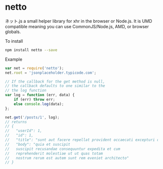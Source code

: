 # netto
ネット.js a small helper library for xhr in the browser or Node.js.
It is UMD compatible meaning you can use CommonJS/Node.js, AMD, or browser globals.

To install
```bash
npm install netto --save
```

Example 
```js
var net = require('netto');
net.root = 'jsonplaceholder.typicode.com';

// If the callback for the get method is null,
// the callback defaults to one similar to the
// the log function
var log = function (err, data) {
    if (err) throw err;
    else console.log(data);
};

net.get('/posts/1', log);
// returns
// {
//   "userId": 1,
//   "id": 1,
//   "title": "sunt aut facere repellat provident occaecati excepturi optio reprehenderit",
//   "body": "quia et suscipit
//   suscipit recusandae consequuntur expedita et cum
//   reprehenderit molestiae ut ut quas totam
//   nostrum rerum est autem sunt rem eveniet architecto"
// }
```
